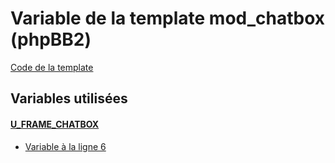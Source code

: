# Variable de la template mod_chatbox (phpBB2)
[Code de la template](../../subsilver/mod_chatbox.md)
## Variables utilisées
#### [U_FRAME_CHATBOX](../U_FRAME_CHATBOX.md)
* [Variable à la ligne 6](../../subsilver/mod_chatbox.tpl#L6)